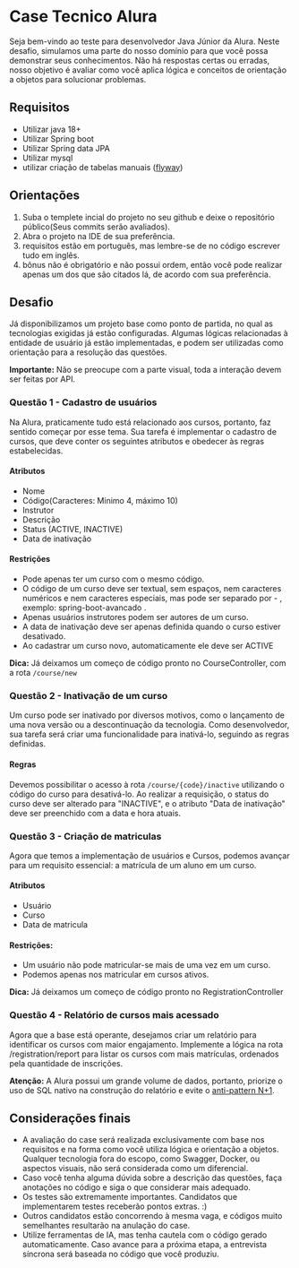 # Case Tecnico Alura
Seja bem-vindo ao teste para desenvolvedor Java Júnior da Alura. Neste
desafio, simulamos uma parte do nosso domínio para que você possa demonstrar seus conhecimentos. 
Não há respostas certas ou erradas, nosso objetivo é avaliar como você aplica lógica e 
conceitos de orientação a objetos para solucionar problemas.

## Requisitos

- Utilizar java 18+
- Utilizar Spring boot
- Utilizar Spring data JPA
- Utilizar mysql
- utilizar criação de tabelas manuais ([flyway](https://www.baeldung.com/database-migrations-with-flyway))

## Orientações

1. Suba o templete incial do projeto no seu github e deixe o repositório público(Seus commits serão avaliados).
2. Abra o projeto na IDE de sua preferência.
3. requisitos estão em português, mas lembre-se de no código escrever tudo em inglês.
4. bônus não é obrigatório e não possui ordem, então você pode realizar apenas um dos que
   são citados lá, de acordo com sua preferência.

## Desafio

Já disponibilizamos um projeto base como ponto de partida, no qual as tecnologias exigidas já estão configuradas. 
Algumas lógicas relacionadas à entidade de usuário já estão implementadas, 
e podem ser utilizadas como orientação para a resolução das questões.

**Importante:** Não se preocupe com a parte visual, toda a interação devem ser feitas
por API.

### Questão 1 - Cadastro de usuários

Na Alura, praticamente tudo está relacionado aos cursos, portanto, faz sentido começar por esse tema. 
Sua tarefa é implementar o cadastro de cursos, que deve conter os seguintes atributos e obedecer às regras estabelecidas.

#### Atributos
- Nome
- Código(Caracteres: Minimo 4, máximo 10)
- Instrutor
- Descrição
- Status (ACTIVE, INACTIVE)
- Data de inativação

#### Restrições
- Pode apenas ter um curso com o mesmo código.
- O código de um curso deve ser textual, sem espaços, nem caracteres numéricos e nem
  caracteres especiais, mas pode ser separado por - , exemplo: spring-boot-avancado .
- Apenas usuários instrutores podem ser autores de um curso.
- A data de inativação deve ser apenas definida quando o curso estiver desativado.
- Ao cadastrar um curso novo, automaticamente ele deve ser ACTIVE

**Dica:** Já deixamos um começo de código pronto no CourseController, com a rota `/course/new`

### Questão 2 - Inativação de um curso
Um curso pode ser inativado por diversos motivos, como o lançamento de uma nova versão ou a descontinuação da tecnologia. 
Como desenvolvedor, sua tarefa será criar uma funcionalidade para inativá-lo, seguindo as regras definidas.

#### Regras
Devemos possibilitar o acesso à rota `/course/{code}/inactive` utilizando o código do curso para desativá-lo. 
Ao realizar a requisição, 
o status do curso deve ser alterado para "INACTIVE", e o atributo "Data de inativação" deve ser preenchido com a data e hora atuais.

### Questão 3 - Criação de matriculas
Agora que temos a implementação de usuários e Cursos, podemos avançar para um requisito essencial: a matrícula de um aluno em um curso.

#### Atributos
- Usuário
- Curso
- Data de matricula

#### Restrições:
- Um usuário não pode matricular-se mais de uma vez em um curso.
- Podemos apenas nos matricular em cursos ativos.

**Dica:** Já deixamos um começo de código pronto no RegistrationController

### Questão 4 - Relatório de cursos mais acessado

Agora que a base está operante, desejamos criar um relatório para identificar os cursos com maior engajamento. 
Implemente a lógica na rota /registration/report para listar os cursos com mais matrículas, ordenados pela quantidade de inscrições.

**Atenção:** A Alura possui um grande volume de dados, portanto, priorize o uso de SQL nativo na construção do relatório e 
evite o [anti-pattern N+1](https://semantix.ai/o-que-e-o-problema-n1/).

## Considerações finais

- A avaliação do case será realizada exclusivamente com base nos requisitos e na forma como você utiliza lógica e 
orientação a objetos. Qualquer tecnologia fora do escopo, como Swagger, Docker, ou aspectos visuais, 
não será considerada como um diferencial.
- Caso você tenha alguma dúvida sobre a descrição das questões, faça anotações no código e siga o que considerar mais adequado.
- Os testes são extremamente importantes. Candidatos que implementarem testes receberão pontos extras. :)
- Outros candidatos estão concorrendo à mesma vaga, e códigos muito semelhantes resultarão na anulação do case.
- Utilize ferramentas de IA, mas tenha cautela com o código gerado automaticamente. Caso avance para a próxima etapa, 
a entrevista síncrona será baseada no código que você produziu.